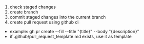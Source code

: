 1. check staged changes
2. create branch
3. commit staged changes into the current branch
4. create pull request using github cli
  - example: gh pr create --fill --title "{title}" --body "{description}"
  - if .github/pull_request_template.md exists, use it as template
